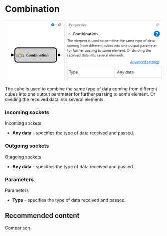 # Combination

![Designer Association 00](../../../../../../images/designer_association_00.png)

The cube is used to combine the same type of data coming from different cubes into one output parameter for further passing to some element. Or dividing the received data into several elements.

### Incoming sockets

Incoming sockets

- **Any data** \- specifies the type of data received and passed.

### Outgoing sockets

Outgoing sockets

- **Any data** \- specifies the type of data received and passed.

### Parameters

Parameters

- **Type** \- specifies the type of data received and passed.

## Recommended content

[Comparison](comparison.md)
